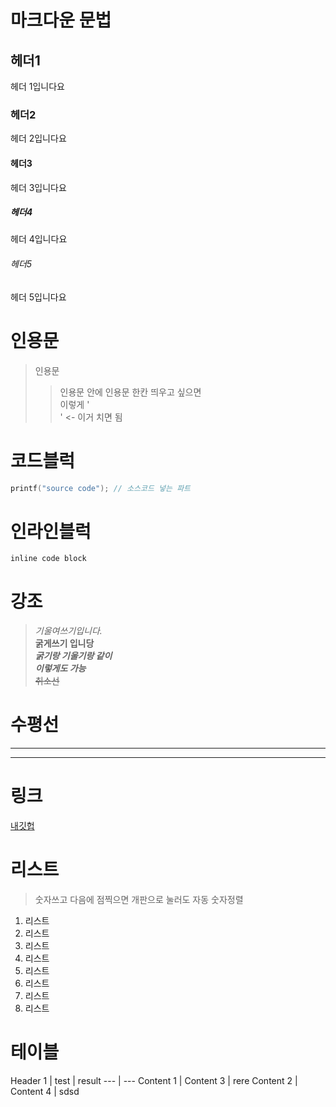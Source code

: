 # 마크다운 문법
## 헤더1
헤더 1입니다요
### 헤더2
헤더 2입니다요
#### 헤더3
헤더 3입니다요
##### 헤더4
헤더 4입니다요
###### 헤더5
헤더 5입니다요
# 인용문
> 인용문 
>> 인용문 안에 인용문
한칸 띄우고 싶으면</br> 
이렇게 '</br>' <- 이거 치면 됨

# 코드블럭
```c++
printf("source code"); // 소스코드 넣는 파트
```
# 인라인블럭 
`inline code block`

# 강조
> *기울여쓰기입니다.*</br>
**굵게쓰기 입니당**</br>
***굵기랑 기울기랑 같이***</br>
___이렇게도 가능___</br>
~~취소선~~ </br>

# 수평선 
___ 
***

# 링크
<!-- [내깃헙](https://githun.com/dkpark10) 이렇게 쓰면 됨 -->
[내깃헙](https://githun.com/dkpark10)

# 리스트
> 숫자쓰고 다음에 점찍으면 개판으로 눌러도 자동 숫자정렬 
1. 리스트 
5645. 리스트
4. 리스트 
253235235. 리스트 
1. 리스트 
5645. 리스트
4. 리스트 
253235235. 리스트 

# 테이블
Header 1 | test | result
--- | ---
Content 1 | Content 3 | rere
Content 2 | Content 4 | sdsd
